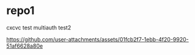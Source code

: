 # repo1
cxcvc
test
multiauth
test2

https://github.com/user-attachments/assets/01fcb2f7-1ebb-4f20-9920-51af6628a80e

